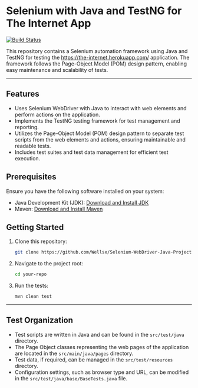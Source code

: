 # Selenium with Java and TestNG for The Internet App

[![Build Status](https://img.shields.io/travis/your-username/your-repo.svg)](https://travis-ci.org/your-username/your-repo)

This repository contains a Selenium automation framework using Java and TestNG for testing the https://the-internet.herokuapp.com/ application. The framework follows the Page-Object Model (POM) design pattern, enabling easy maintenance and scalability of tests.

---

## Features

- Uses Selenium WebDriver with Java to interact with web elements and perform actions on the application.
- Implements the TestNG testing framework for test management and reporting.
- Utilizes the Page-Object Model (POM) design pattern to separate test scripts from the web elements and actions, ensuring maintainable and readable tests.
- Includes test suites and test data management for efficient test execution.


## Prerequisites

Ensure you have the following software installed on your system:

- Java Development Kit (JDK): [Download and Install JDK](https://www.oracle.com/java/technologies/javase-jdk11-downloads.html)
- Maven: [Download and Install Maven](https://maven.apache.org/install.html)

## Getting Started

1. Clone this repository:

   ```bash
   git clone https://github.com/Wellsx/Selenium-WebDriver-Java-Project.git
   ```

2. Navigate to the project root:

   ```bash
   cd your-repo
   ```

3. Run the tests:

   ```bash
   mvn clean test
   ```
---

## Test Organization

- Test scripts are written in Java and can be found in the `src/test/java` directory.
- The Page Object classes representing the web pages of the application are located in the `src/main/java/pages` directory.
- Test data, if required, can be managed in the `src/test/resources` directory.
- Configuration settings, such as browser type and URL, can be modified in the `src/test/java/base/BaseTests.java` file.



